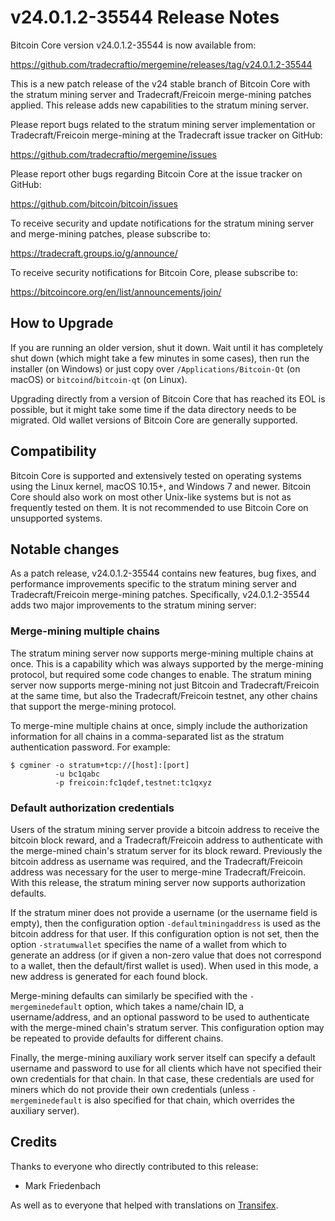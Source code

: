 v24.0.1.2-35544 Release Notes
=============================

Bitcoin Core version v24.0.1.2-35544 is now available from:

  https://github.com/tradecraftio/mergemine/releases/tag/v24.0.1.2-35544

This is a new patch release of the v24 stable branch of Bitcoin Core with the stratum mining server and Tradecraft/Freicoin merge-mining patches applied.  This release adds new capabilities to the stratum mining server.

Please report bugs related to the stratum mining server implementation or Tradecraft/Freicoin merge-mining at the Tradecraft issue tracker on GitHub:

  https://github.com/tradecraftio/mergemine/issues

Please report other bugs regarding Bitcoin Core at the issue tracker on GitHub:

  https://github.com/bitcoin/bitcoin/issues

To receive security and update notifications for the stratum mining server and merge-mining patches, please subscribe to:

  https://tradecraft.groups.io/g/announce/

To receive security notifications for Bitcoin Core, please subscribe to:

  https://bitcoincore.org/en/list/announcements/join/

How to Upgrade
--------------

If you are running an older version, shut it down. Wait until it has completely shut down (which might take a few minutes in some cases), then run the installer (on Windows) or just copy over `/Applications/Bitcoin-Qt` (on macOS) or `bitcoind`/`bitcoin-qt` (on Linux).

Upgrading directly from a version of Bitcoin Core that has reached its EOL is possible, but it might take some time if the data directory needs to be migrated.  Old wallet versions of Bitcoin Core are generally supported.

Compatibility
-------------

Bitcoin Core is supported and extensively tested on operating systems using the Linux kernel, macOS 10.15+, and Windows 7 and newer.  Bitcoin Core should also work on most other Unix-like systems but is not as frequently tested on them. It is not recommended to use Bitcoin Core on unsupported systems.

Notable changes
---------------

As a patch release, v24.0.1.2-35544 contains new features, bug fixes, and performance improvements specific to the stratum mining server and Tradecraft/Freicoin merge-mining patches.  Specifically, v24.0.1.2-35544 adds two major improvements to the stratum mining server:

### Merge-mining multiple chains

The stratum mining server now supports merge-mining multiple chains at once. This is a capability which was always supported by the merge-mining protocol, but required some code changes to enable.  The stratum mining server now supports merge-mining not just Bitcoin and Tradecraft/Freicoin at the same time, but also the Tradecraft/Freicoin testnet, any other chains that support the merge-mining protocol.

To merge-mine multiple chains at once, simply include the authorization information for all chains in a comma-separated list as the stratum authentication password. For example:

    $ cgminer -o stratum+tcp://[host]:[port]
              -u bc1qabc
              -p freicoin:fc1qdef,testnet:tc1qxyz

### Default authorization credentials

Users of the stratum mining server provide a bitcoin address to receive the bitcoin block reward, and a Tradecraft/Freicoin address to authenticate with the merge-mined chain's stratum server for its block reward.  Previously the bitcoin address as username was required, and the Tradecraft/Freicoin address was necessary for the user to merge-mine Tradecraft/Freicoin.  With this release, the stratum mining server now supports authorization defaults.

If the stratum miner does not provide a username (or the username field is empty), then the configuration option `-defaultminingaddress` is used as the bitcoin address for that user.  If this configuration option is not set, then the option `-stratumwallet` specifies the name of a wallet from which to generate an address (or if given a non-zero value that does not correspond to a wallet, then the default/first wallet is used).  When used in this mode, a new address is generated for each found block.

Merge-mining defaults can similarly be specified with the `-mergeminedefault` option, which takes a name/chain ID, a username/address, and an optional password to be used to authenticate with the merge-mined chain's stratum server.  This configuration option may be repeated to provide defaults for different chains.

Finally, the merge-mining auxiliary work server itself can specify a default username and password to use for all clients which have not specified their own credentials for that chain.  In that case, these credentials are used for miners which do not provide their own credentials (unless `-mergeminedefault` is also specified for that chain, which overrides the auxiliary server).

Credits
-------

Thanks to everyone who directly contributed to this release:

- Mark Friedenbach

As well as to everyone that helped with translations on [Transifex](https://www.transifex.com/tradecraft/freicoin-1/).

